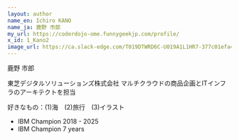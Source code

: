 ```yaml
---
layout: author
name_en: Ichiro KANO
name_ja: 鹿野 市郎
my_url: https://coderdojo-ome.funnygeekjp.com/profile/
x_id: 1_Kano2
image_url: https://ca.slack-edge.com/T019DTWRD6C-U019A1L1HR7-377c01efa4e5-512
---
```


鹿野 市郎

東芝デジタルソリューションズ株式会社
マルチクラウドの商品企画とITインフラのアーキテクトを担当

好きなもの：(1)海　(2)旅行　(3)イラスト

- IBM Champion 2018 - 2025
- IBM Champion 7 years
